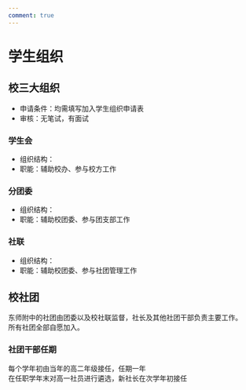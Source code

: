 ```yaml
---
comment: true
---
```


# 学生组织

## 校三大组织
- 申请条件：均需填写加入学生组织申请表
- 审核：无笔试，有面试

### 学生会
- 组织结构：
- 职能：辅助校办、参与校方工作

### 分团委
- 组织结构：
- 职能：辅助校团委、参与团支部工作

### 社联
- 组织结构：
- 职能：辅助校团委、参与社团管理工作



## 校社团
东师附中的社团由团委以及校社联监督，社长及其他社团干部负责主要工作。<br>
所有社团全部自愿加入。
### 社团干部任期
每个学年初由当年的高二年级接任，任期一年<br>
在任职学年末对高一社员进行遴选，新社长在次学年初接任
